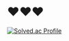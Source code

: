 # ❤❤❤
[![Solved.ac Profile](http://mazassumnida.wtf/api/v2/generate_badge?boj=wjddnjs0528)](https://solved.ac/wjddnjs0528/)
<!--
**Going777/Going777** is a ✨ _special_ ✨ repository because its `README.md` (this file) appears on your GitHub profile.

Here are some ideas to get you started:

- 🔭 I’m currently working on ...
- 🌱 I’m currently learning ...
- 👯 I’m looking to collaborate on ...
- 🤔 I’m looking for help with ...
- 💬 Ask me about ...
- 📫 How to reach me: ...
- 😄 Pronouns: ...
- ⚡ Fun fact: ...
-->
